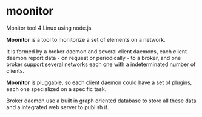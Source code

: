 moonitor
========

Monitor tool 4 Linux using node.js

**Moonitor** is a tool to monitorize a set of elements on a network.

It is formed by a broker daemon and several client daemons, 
each client daemon report data - on request or periodically - to a broker, 
and one broker support several networks each one with a indeterminated number of clients.

**Moonitor** is pluggable, so each client daemon could have a set of plugins, each one specialized on a specific task.

Broker daemon use a built in graph oriented database to store all these data and a integrated web server to publish it.

